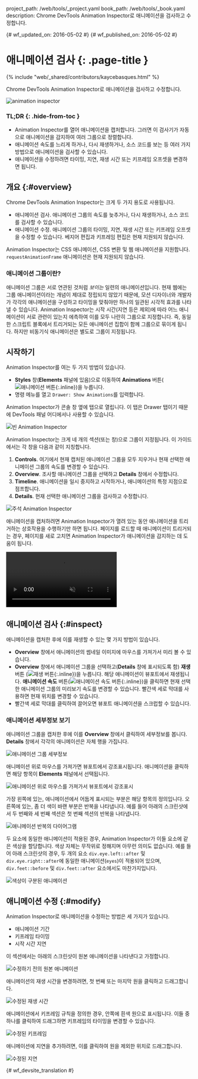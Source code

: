 project_path: /web/tools/_project.yaml
book_path: /web/tools/_book.yaml
description: Chrome DevTools Animation Inspector로 애니메이션을 검사하고 수정합니다.

{# wf_updated_on: 2016-05-02 #}
{# wf_published_on: 2016-05-02 #}

# 애니메이션 검사 {: .page-title }

{% include "web/_shared/contributors/kaycebasques.html" %}

Chrome DevTools Animation Inspector로 애니메이션을
검사하고 수정합니다.

![animation inspector](imgs/animation-inspector.png)


### TL;DR {: .hide-from-toc }
- Animation Inspector를 열어 애니메이션을 캡처합니다. 그러면 이 검사기가 자동으로 애니메이션을 감지하여 여러 그룹으로 정렬합니다.
- 애니메이션 속도를 느리게 하거나, 다시 재생하거나, 소스 코드를 보는 등 여러 가지 방법으로 애니메이션을 검사할 수 있습니다.
- 애니메이션을 수정하려면 타이밍, 지연, 재생 시간 또는 키프레임 오프셋을 변경하면 됩니다.


## 개요 {:#overview}

Chrome DevTools Animation Inspector는 크게 두 가지 용도로 사용됩니다. 

* 애니메이션 검사. 애니메이션 그룹의 속도를 늦추거나, 다시 재생하거나, 
소스 코드를 검사할 수 있습니다. 
* 애니메이션 수정. 애니메이션 그룹의 타이밍, 지연, 재생 시간 
또는 키프레임 오프셋을 수정할 수 있습니다. 베지어 편집과 키프레임 
편집은 현재 지원되지 않습니다. 

Animation Inspector는 CSS 애니메이션,
CSS 변환 및 웹 애니메이션을 지원합니다. `requestAnimationFrame` 애니메이션은
현재 지원되지 않습니다.

### 애니메이션 그룹이란?

애니메이션 그룹은 서로 연관된 것처럼
*보이는* 일련의 애니메이션입니다. 현재 웹에는 그룹 애니메이션이라는 
개념이 제대로 정립되지 않았기 때문에, 모션 디자이너와 개발자가 각각의 애니메이션을 구성하고 
타이밍을 맞춰야만 하나의 일관된 시각적 효과를 나타낼 수 
있습니다. Animation Inspector는 
시작 시간(지연 등은 제외)에 따라 어느 애니메이션이 서로 관련이 있는지 에측하여 이를 모두 나란히 그룹으로 지정합니다.
즉, 동일한 스크립트 블록에서 트리거되는 모든 애니메이션 집합이 
함께 그룹으로 묶이게 됩니다. 하지만 비동기식 애니메이션은 별도로 그룹이 
지정됩니다. 

## 시작하기

Animation Inspector를 여는 두 가지 방법이 있습니다.

* **Styles** 창(**Elements** 패널에 있음)으로 이동하여 
**Animations** 버튼(![애니메이션 
 버튼](imgs/animations-button.png){:.inline})을 누릅니다. 
* 명령 메뉴를 열고 `Drawer: Show Animations`를 입력합니다. 

Animation Inspector가 콘솔 창 옆에 탭으로 열립니다. 이 탭은
Drawer 탭이기 때문에 DevTools 패널 어디에서나 사용할 수 있습니다. 

![빈 Animation Inspector](imgs/empty-ai.png)

Animation Inspector는 크게 네 개의 섹션(또는 창)으로 그룹이 지정됩니다. 이 
가이드에서는 각 창을 다음과 같이 지칭합니다.

1. **Controls**. 여기에서 현재 캡처된 애니메이션
그룹을 모두 지우거나 현재 선택한 애니메이션 그룹의 속도를 변경할 수 있습니다.
2. **Overview**. 조사할 애니메이션 그룹을 선택하고 
**Details** 창에서 수정합니다. 
3. **Timeline**. 애니메이션을 일시 중지하고 시작하거나, 애니메이션의 특정 
지점으로 점프합니다. 
4. **Details**. 현재 선택한
   애니메이션 그룹을 검사하고 수정합니다. 

![주석 Animation Inspector](imgs/annotated-animation-inspector.png)

애니메이션을 캡처하려면 Animation Inspector가 열려 있는 동안 애니메이션을 트리거하는 상호작용을
수행하기만 하면 됩니다. 페이지를 로드할 때 애니메이션이 
트리거되는 경우, 페이지를 새로 고치면 Animation Inspector가 애니메이션을 
감지하는 데 도움이 됩니다. 

<video src="animations/capture-animations.mp4"
       autoplay loop muted controls></video>

## 애니메이션 검사 {:#inspect}

애니메이션을 캡처한 후에 이를 재생할 수 있는 몇 가지 방법이 있습니다.

* **Overview** 창에서 애니메이션의 썸네일 이미지에 마우스를 가져가서 미리 볼 수 있습니다.
* **Overview** 창에서 애니메이션 그룹을 선택하고(**Details** 창에
표시되도록 함) **재생** 버튼
(![재생 버튼](imgs/replay-button.png){:.inline})을 누릅니다. 해당 애니메이션이
 뷰포트에서 재생됩니다.
  **애니메이션 속도** 버튼(![애니메이션 속도
버튼](imgs/animation-speed-buttons.png){:.inline})을 클릭하면 현재 선택한 애니메이션 그룹의 미리보기
속도를 변경할 수 있습니다. 빨간색 세로 막대를 사용하면 
현재 위치를 변경할 수 있습니다. 
* 빨간색 세로 막대를 클릭하여 끌어오면 뷰포트 애니메이션을 스크럽할 수 있습니다. 

### 애니메이션 세부정보 보기

애니메이션 그룹을 캡처한 후에 이를 **Overview** 창에서 클릭하여 
세부정보를 봅니다. **Details** 창에서 각각의 애니메이션은 자체
행을 가집니다. 

![애니메이션 그룹 세부정보](imgs/animation-group-details.png)

애니메이션 위로 마우스를 가져가면 뷰포트에서 강조표시됩니다. 애니메이션을
클릭하면 해당 항목이 **Elements** 패널에서 선택됩니다. 

![애니메이션 위로 마우스를 가져가서 
뷰포트에서 강조표시](imgs/highlight-animation.png)

가장 왼쪽에 있는, 애니메이션에서 어둡게 표시되는 부분은 해당 항목의 정의입니다. 오른쪽에 있는, 
좀 더 색이 바랜 부분은 반복을 나타냅니다. 예를 들어
아래의 스크린샷에서 두 번째와 세 번째 섹션은 첫 번째 섹션의 반복을 나타냅니다. 

![애니메이션 반복의 다이어그램](imgs/animation-iterations.png)

두 요소에 동일한 애니메이션이 적용된 경우, Animation
Inspector가 이들 요소에 같은 색상을 할당합니다. 색상 자체는 무작위로 정해지며 
아무런 의미도 없습니다.
예를 들어 아래 스크린샷의 경우, 두 개의 요소 `div.eye.left::after` 
및 `div.eye.right::after`에 동일한 애니메이션(`eyes`)이 적용되어 있으며, 
`div.feet::before` 및 `div.feet::after` 요소에서도 마찬가지입니다. 

![색상이 구분된 애니메이션](imgs/color-coded-animations.png)

## 애니메이션 수정 {:#modify}

Animation Inspector로 애니메이션을 수정하는 방법은 세 가지가 있습니다.

* 애니메이션 기간
* 키프레임 타이밍
* 시작 시간 지연

이 섹션에서는 아래의 스크린샷이 원본
애니메이션을 나타낸다고 가정합니다.

![수정하기 전의 원본 애니메이션](imgs/modify-original.png)

애니메이션의 재생 시간을 변경하려면, 첫 번째 또는 마지막
원을 클릭하고 드래그합니다.

![수정된 재생 시간](imgs/modify-duration.png)

애니메이션에서 키프레임 규칙을 정의한 경우, 안쪽에 흰색 원으로
표시됩니다. 이들 중 하나를 클릭하여 드래그하면 키프레임의 타이밍을 변경할 수
있습니다.

![수정된 키프레임](imgs/modify-keyframe.png)

애니메이션에 지연을 추가하려면, 이를 클릭하여 원을 제외한 위치로
드래그합니다. 

![수정된 지연](imgs/modify-delay.png)


{# wf_devsite_translation #}
